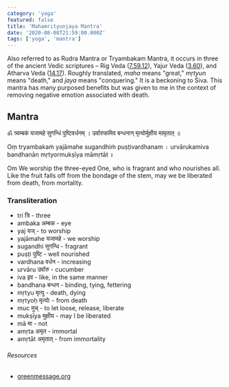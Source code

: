 ```yaml
---
category: 'yoga'
featured: false
title: 'Mahamrityunjaya Mantra'
date: '2020-08-08T21:59:00.000Z'
tags: ['yoga', 'mantra']
---
```


Also referred to as Rudra Mantra or Tryambakam Mantra, it occurs in three of the ancient Vedic scriptures – Rig Veda ([7.59.12](https://www.sacred-texts.com/hin/rvsan/rv07059.htm)), Yajur Veda ([3.60](https://www.sacred-texts.com/hin/wyv/wyvbk03.htm)), and Atharva Veda ([14.17](https://www.sacred-texts.com/hin/av/av14001.htm)). Roughly translated, _maha_ means "great," _mṛtyun_ means "death," and _jaya_ means "conquering." It is a beckoning to Śiva. This mantra has many purposed benefits but was given to me in the context of removing negative emotion associated with death.

## Mantra

<p class="sk-pre sk-dev">ॐ
त्र्यम्बकं यजामहे सुगन्धिं पुष्टिवर्धनम् ।
उर्वारुकमिव बन्धनान् मृत्योर्मुक्षीय मामृतात् ॥
</p>

<p class="sk-pre sk-rom">Oṃ
tryambakaṁ yajāmahe sugandhiṁ puṣṭivardhanam ।
urvārukamiva bandhanān mṛtyormukṣīya māmṛtāt ॥
</p>

<p class="sk-pre">Om
We worship the three-eyed One, who is fragrant and who nourishes all.
Like the fruit falls off from the bondage of the stem, may we be liberated from death, from mortality.
</p>

### Transliteration

- tri त्रि - three
- ambaka अम्बक - eye
- yaj यज् - to worship
- yajāmahe यजामहे - we worship
- sugandhi सुगन्धि - fragrant
- puṣṭi पुष्टि - well nourished
- vardhana वर्धन - increasing
- urvāru उर्वारु - cucumber
- iva इव - like, in the same manner
- bandhana बन्धन - binding, tying, fettering
- mṛtyu मृत्यु - death, dying
- mṛtyoḥ मृत्योः - from death
- muc मुच् - to let loose, release, liberate
- mukṣīya मुक्षीय - may I be liberated
- mā मा - not
- amṛta अमृत - immortal
- amṛtāt अमृतात् - from immortality

###### Resources

- [greenmessage.org](https://greenmesg.org/stotras/shiva/mahamrityunjaya_mantra.php)

